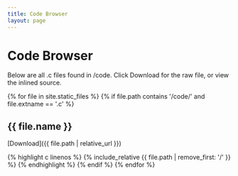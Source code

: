 ```yaml
---
title: Code Browser
layout: page
---
```


# Code Browser

Below are all .c files found in /code. Click Download for the raw file, or view the inlined source.

{% for file in site.static_files %}
  {% if file.path contains '/code/' and file.extname == '.c' %}
## {{ file.name }}
[Download]({{ file.path | relative_url }})

{% highlight c linenos %}
{% include_relative {{ file.path | remove_first: '/' }} %}
{% endhighlight %}
  {% endif %}
{% endfor %}
